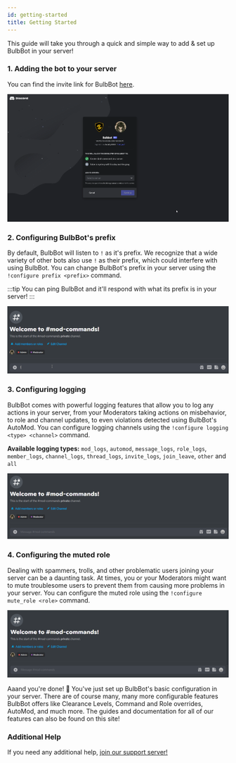 ```yaml
---
id: getting-started
title: Getting Started
---
```


This guide will take you through a quick and simple way to add & set up BulbBot in your server!

### 1. Adding the bot to your server

You can find the invite link for BulbBot [here](https://bulbbot.mrphilip.xyz/invite).

![Invite](./assets/invite-process.gif)

### 2. Configuring BulbBot's prefix

By default, BulbBot will listen to `!` as it's prefix. We recognize that a wide variety of other bots also use `!` as their prefix, which could interfere with using BulbBot. You can change BulbBot's prefix in your server using the `!configure prefix <prefix>` command.

:::tip
You can ping BulbBot and it'll respond with what its prefix is in your server!
:::

![Prefix](./assets/change-prefix.gif)

### 3. Configuring logging

BulbBot comes with powerful logging features that allow you to log any actions in your server, from your Moderators taking actions on misbehavior, to role and channel updates, to even violations detected using BulbBot's AutoMod. You can configure logging channels using the `!configure logging <type> <channel>` command.

**Available logging types:** `mod_logs`, `automod`, `message_logs`, `role_logs`, `member_logs`, `channel_logs`, `thread_logs`, `invite_logs`, `join_leave`, `other` and `all`

![Logging](./assets/setup-logging.gif)

### 4. Configuring the muted role

Dealing with spammers, trolls, and other problematic users joining your server can be a daunting task. At times, you or your Moderators might want to mute troublesome users to prevent them from causing more problems in your server. You can configure the muted role using the `!configure mute_role <role>` command.

![Mute_role](./assets/setup-mute-role.gif)

Aaand you're done! :tada: You've just set up BulbBot's basic configuration in your server. There are of course many, many more configurable features BulbBot offers like Clearance Levels, Command and Role overrides, AutoMod, and much more. The guides and documentation for all of our features can also be found on this site!

### Additional Help
If you need any additional help, [join our support server!](https://bulbbot.mrphilip.xyz/discord)
